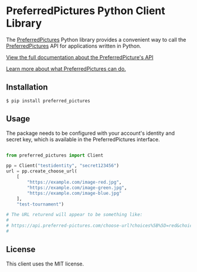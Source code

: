 # PreferredPictures Python Client Library

The [PreferredPictures](https://preferred.pictures) Python library provides a convenient way to call the
[PreferredPictures](https://preferred.pictures) API for applications written in Python.

[View the full documentation about the PreferredPicture's API](https://docs.preferred.pictures/api-sdks/api)

[Learn more about what PreferredPictures can do.](https://docs.preferred.pictures/)

## Installation

```
$ pip install preferred_pictures
```

## Usage

The package needs to be configured with your account's identity and
secret key, which is available in the PreferredPictures interface.

```python

from preferred_pictures import Client

pp = Client("testidentity", "secret123456")
url = pp.create_choose_url(
    [
        "https://example.com/image-red.jpg",
        "https://example.com/image-green.jpg",
        "https://example.com/image-blue.jpg"
    ],
    "test-tournament")

# The URL returend will appear to be something like:
#
# https://api.preferred-pictures.com/choose-url?choices%5B%5D=red&choices%5B%5D=green&choices%5B%5D=blue&tournament=test-tournament&expiration=1597011644&uid=362511d6-997f-452b-afee-8e46331da04a&ttl=600&identity=testidentity&signature=7c6d305405b4518876543435ce5657ee820cad0601359fa173a854dc0dfd6ea1
#
```

## License

This client uses the MIT license.
